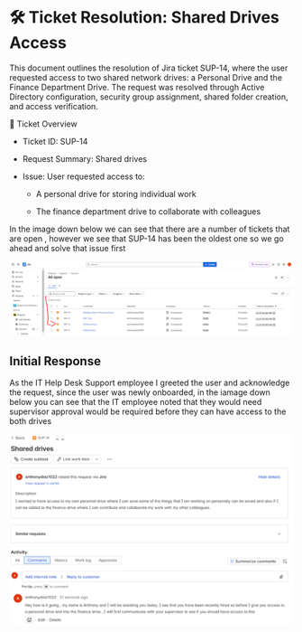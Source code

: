 # 🛠️ Ticket Resolution: Shared Drives Access

This document outlines the resolution of Jira ticket SUP-14, where the user requested access to two shared network drives: a Personal Drive and the Finance Department Drive. The request was resolved through Active Directory configuration, security group assignment, shared folder creation, and access verification.


🎫 Ticket Overview

- Ticket ID: SUP-14

- Request Summary: Shared drives

- Issue: User requested access to:

    - A personal drive for storing individual work

    - The finance department drive to collaborate with colleagues
 
In the image down below we can see that there are a number of tickets that are open , however we see that SUP-14 has been the oldest one so we go ahead and solve that issue first
 
![Install Requests](./project2/solv1.7.png)


## Initial Response 

As the IT Help Desk Support employee I greeted the user and acknowledge the request, since the user was newly onboarded, in the iamage down below you can see that the IT employee noted that they would need supervisor approval would be required before they can have access to the both drives 

![Install Requests](./project2/solv1.8.png)
